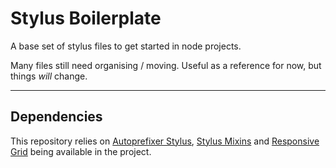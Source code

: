 # Stylus Boilerplate

A base set of stylus files to get started in node projects.

Many files still need organising / moving. Useful as a reference for now, but things *will* change.

---

## Dependencies

This repository relies on [Autoprefixer Stylus](https://github.com/jenius/autoprefixer-stylus/), [Stylus Mixins](https://github.com/jackbrewer/stylus-mixins) and [Responsive Grid](https://github.com/clocklimited/responsive-grid) being available in the project.
